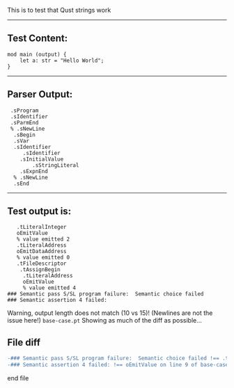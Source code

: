 This is to test that Qust strings work

-------------------------


Test Content: 
-------------------------
```
mod main (output) { 
    let a: str = "Hello World";
}
```
------------------------


Parser Output: 
-------------------------
```
 .sProgram
 .sIdentifier
 .sParmEnd
 % .sNewLine
  .sBegin
  .sVar
  .sIdentifier
     .sIdentifier
    .sInitialValue
        .sStringLiteral
    .sExpnEnd
  % .sNewLine
  .sEnd

```
------------------------

Test output is: 
-------------------------
```
   .tLiteralInteger
   oEmitValue
   % value emitted 2
   .tLiteralAddress
   oEmitDataAddress
   % value emitted 0
   .tFileDescriptor
    .tAssignBegin
     .tLiteralAddress
     oEmitValue
     % value emitted 4
### Semantic pass S/SL program failure:  Semantic choice failed
### Semantic assertion 4 failed: 

```


Warning, output length does not match (10 vs 15)!  (Newlines are not the issue here!) `base-case.pt`
Showing as much of the diff as possible...

File diff
-------------------------
```diff
-### Semantic pass S/SL program failure:  Semantic choice failed !== .tLiteralString on line 8 of base-case.pt
-### Semantic assertion 4 failed: !== oEmitValue on line 9 of base-case.pt

```
end file
